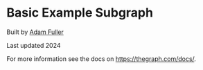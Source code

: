 # Basic Example Subgraph

Built by [Adam Fuller](https://x.com/azacharyf)

Last updated 2024

For more information see the docs on https://thegraph.com/docs/.
